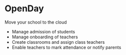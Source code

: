 # OpenDay
Move your school to the cloud
* Manage admission of students
* Manage onboarding of teachers
* Create classrooms and assign class teachers
* Enable teachers to mark attendance or notify parents
